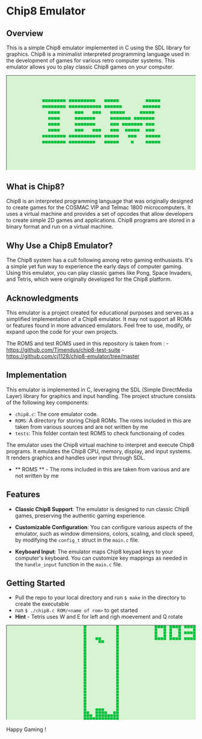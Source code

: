 
# Chip8 Emulator

## Overview

This is a simple Chip8 emulator implemented in C using the SDL library for graphics. Chip8 is a minimalist interpreted programming language used in the development of games for various retro computer systems. This emulator allows you to play classic Chip8 games on your computer.

![IBM Logo](IBM_Logo.png)

## What is Chip8?

Chip8 is an interpreted programming language that was originally designed to create games for the COSMAC VIP and Telmac 1800 microcomputers. It uses a virtual machine and provides a set of opcodes that allow developers to create simple 2D games and applications. Chip8 programs are stored in a binary format and run on a virtual machine.

## Why Use a Chip8 Emulator?

The Chip8 system has a cult following among retro gaming enthusiasts. It's a simple yet fun way to experience the early days of computer gaming. Using this emulator, you can play classic games like Pong, Space Invaders, and Tetris, which were originally developed for the Chip8 platform.

## Acknowledgments

This emulator is a project created for educational purposes and serves as a simplified implementation of a Chip8 emulator. It may not support all ROMs or features found in more advanced emulators. Feel free to use, modify, or expand upon the code for your own projects.

The ROMS and test ROMS used in this repository is taken from :
        - https://github.com/Timendus/chip8-test-suite
        - https://github.com/cj1128/chip8-emulator/tree/master
        
## Implementation

This emulator is implemented in C, leveraging the SDL (Simple DirectMedia Layer) library for graphics and input handling. The project structure consists of the following key components:

- `chip8.c`: The core emulator code.
- `ROMS`: A directory for storing Chip8 ROMs. The roms included in this are taken from various sources and are not written by me
- `tests`: This folder contain test ROMS to check functionaing of codes


The emulator uses the Chip8 virtual machine to interpret and execute Chip8 programs. It emulates the Chip8 CPU, memory, display, and input systems. It renders graphics and handles user input through SDL.

- ** ROMS ** - The roms included in this are taken from various and are not written by me
  
## Features

- **Classic Chip8 Support**: The emulator is designed to run classic Chip8 games, preserving the authentic gaming experience.

- **Customizable Configuration**: You can configure various aspects of the emulator, such as window dimensions, colors, scaling, and clock speed, by modifying the `config_t` struct in the `main.c` file.

- **Keyboard Input**: The emulator maps Chip8 keypad keys to your computer's keyboard. You can customize key mappings as needed in the `handle_input` function in the `main.c` file.

## Getting Started

- Pull the repo to your local directory and run `$ make` in the directory to create the executable
- run `$ ./chip8.c ROM/<name of rom>` to get started
-  **Hint** - Tetris uses W and E for left and righ moevement and Q rotate

![Tetris](Tetris.png)

Happy Gaming !